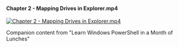 ﻿#### Chapter 2 - Mapping Drives in Explorer.mp4

[![Chapter 2 - Mapping Drives in Explorer.mp4](https://i2.ytimg.com/vi/YCIQcivyqqM/hqdefault.jpg "Chapter 2 - Mapping Drives in Explorer.mp4")](https://www.youtube.com/watch?v=YCIQcivyqqM)

Companion content from "Learn Windows PowerShell in a Month of Lunches"


